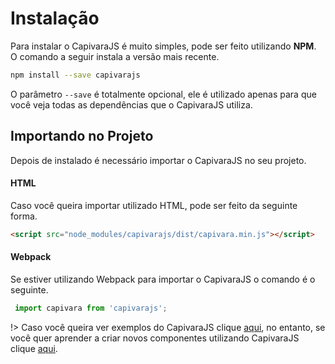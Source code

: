 # Instalação

Para instalar o CapivaraJS é muito simples, pode ser feito utilizando **NPM**. O comando a seguir
instala a versão mais recente.

```bash
npm install --save capivarajs
```

O parâmetro `--save` é totalmente opcional, ele é utilizado apenas para que você veja todas as 
dependências que o CapivaraJS utiliza.

## Importando no Projeto

Depois de instalado é necessário importar o CapivaraJS no seu projeto.

#### HTML

Caso você queira importar utilizado HTML, pode ser feito da seguinte forma.

```html
<script src="node_modules/capivarajs/dist/capivara.min.js"></script> 
```

#### Webpack

Se estiver utilizando Webpack para importar o CapivaraJS o comando é o seguinte.

```js
 import capivara from 'capivarajs';
```

!> Caso você queira ver exemplos do CapivaraJS clique [aqui](/GettingStarted/first-example), no entanto, se você quer aprender a criar novos componentes utilizando CapivaraJS clique [aqui](/GettingStarted/Components).